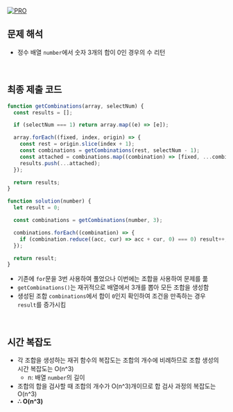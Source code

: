 [![PRO]][Link]

## 문제 해석

- 정수 배열 `number`에서 숫자 3개의 합이 0인 경우의 수 리턴

<br>

## 최종 제출 코드

```javascript
function getCombinations(array, selectNum) {
  const results = [];

  if (selectNum === 1) return array.map((e) => [e]);

  array.forEach((fixed, index, origin) => {
    const rest = origin.slice(index + 1);
    const combinations = getCombinations(rest, selectNum - 1);
    const attached = combinations.map((combination) => [fixed, ...combination]);
    results.push(...attached);
  });

  return results;
}

function solution(number) {
  let result = 0;

  const combinations = getCombinations(number, 3);

  combinations.forEach((combination) => {
    if (combination.reduce((acc, cur) => acc + cur, 0) === 0) result++;
  });

  return result;
}
```

- 기존에 `for`문을 3번 사용하여 풀었으나 이번에는 조합을 사용하여 문제를 풂
- `getCombinations()`는 재귀적으로 배열에서 3개를 뽑아 모든 조합을 생성함
- 생성된 조합 `combinations`에서 합이 `0`인지 확인하여 조건을 만족하는 경우 `result`를 증가시킴

<br>

## 시간 복잡도

- 각 조합을 생성하는 재귀 함수의 복잡도는 조합의 개수에 비례하므로 조합 생성의 시간 복잡도는 O(n^3)
  - n: 배열 `number`의 길이
- 조합의 합을 검사할 때 조합의 개수가 O(n^3)개이므로 합 검사 과정의 복잡도는 O(n^3)
- **∴ O(n^3)**

<!---------------------------------------------------------------------------->

[PRO]: https://github.com/GoSSaChin/algorithm-js/assets/107768516/67c43b52-bc3f-4571-a249-5519021afbb0
[Link]: https://school.programmers.co.kr/learn/courses/30/lessons/131705
